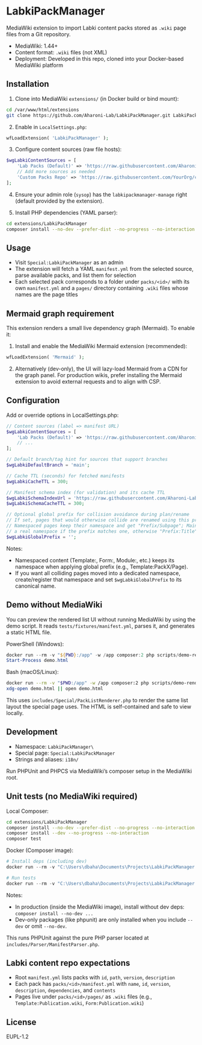 LabkiPackManager
================

MediaWiki extension to import Labki content packs stored as `.wiki` page files from a Git repository.

- MediaWiki: 1.44+
- Content format: `.wiki` files (not XML)
- Deployment: Developed in this repo, cloned into your Docker-based MediaWiki platform

Installation
------------

1. Clone into MediaWiki `extensions/` (in Docker build or bind mount):

```bash
cd /var/www/html/extensions
git clone https://github.com/Aharoni-Lab/LabkiPackManager.git LabkiPackManager
```

2. Enable in `LocalSettings.php`:

```php
wfLoadExtension( 'LabkiPackManager' );
```

3. Configure content sources (raw file hosts):

```php
$wgLabkiContentSources = [
    'Lab Packs (Default)' => 'https://raw.githubusercontent.com/Aharoni-Lab/labki-packs/main/manifest.yml',
    // Add more sources as needed
    'Custom Packs Repo' => 'https://raw.githubusercontent.com/YourOrg/custom-packs/main/manifest.yml',
];
```

4. Ensure your admin role (`sysop`) has the `labkipackmanager-manage` right (default provided by the extension).

5. Install PHP dependencies (YAML parser):

```bash
cd extensions/LabkiPackManager
composer install --no-dev --prefer-dist --no-progress --no-interaction
```

Usage
-----

- Visit `Special:LabkiPackManager` as an admin
- The extension will fetch a YAML `manifest.yml` from the selected source, parse available packs, and list them for selection
- Each selected pack corresponds to a folder under `packs/<id>/` with its own `manifest.yml` and a `pages/` directory containing `.wiki` files whose names are the page titles

Mermaid graph requirement
-------------------------

This extension renders a small live dependency graph (Mermaid). To enable it:

1) Install and enable the MediaWiki Mermaid extension (recommended):

```php
wfLoadExtension( 'Mermaid' );
```

2) Alternatively (dev-only), the UI will lazy-load Mermaid from a CDN for the graph panel. For production wikis, prefer installing the Mermaid extension to avoid external requests and to align with CSP.

Configuration
-------------

Add or override options in LocalSettings.php:

```php
// Content sources (label => manifest URL)
$wgLabkiContentSources = [
    'Lab Packs (Default)' => 'https://raw.githubusercontent.com/Aharoni-Lab/labki-packs/main/manifest.yml',
    // ...
];

// Default branch/tag hint for sources that support branches
$wgLabkiDefaultBranch = 'main';

// Cache TTL (seconds) for fetched manifests
$wgLabkiCacheTTL = 300;

// Manifest schema index (for validation) and its cache TTL
$wgLabkiSchemaIndexUrl = 'https://raw.githubusercontent.com/Aharoni-Lab/labki-packs-tools/main/schema/index.json';
$wgLabkiSchemaCacheTTL = 300;

// Optional global prefix for collision avoidance during plan/rename
// If set, pages that would otherwise collide are renamed using this prefix
// Namespaced pages keep their namespace and get "Prefix/Subpage"; Main namespace uses
// a real namespace if the prefix matches one, otherwise "Prefix:Title"
$wgLabkiGlobalPrefix = '';
```

Notes:
- Namespaced content (Template:, Form:, Module:, etc.) keeps its namespace when applying global prefix (e.g., Template:PackX/Page).
- If you want all colliding pages moved into a dedicated namespace, create/register that namespace and set `$wgLabkiGlobalPrefix` to its canonical name.

Demo without MediaWiki
----------------------

You can preview the rendered list UI without running MediaWiki by using the demo script. It reads `tests/fixtures/manifest.yml`, parses it, and generates a static HTML file.

PowerShell (Windows):
```powershell
docker run --rm -v "${PWD}:/app" -w /app composer:2 php scripts/demo-render-packs.php > demo.html
Start-Process demo.html
```

Bash (macOS/Linux):
```bash
docker run --rm -v "$PWD:/app" -w /app composer:2 php scripts/demo-render-packs.php > demo.html
xdg-open demo.html || open demo.html
```

This uses `includes/Special/PackListRenderer.php` to render the same list layout the special page uses. The HTML is self-contained and safe to view locally.

Development
-----------

- Namespace: `LabkiPackManager\`
- Special page: `Special:LabkiPackManager`
- Strings and aliases: `i18n/`

Run PHPUnit and PHPCS via MediaWiki’s composer setup in the MediaWiki root.

Unit tests (no MediaWiki required)
----------------------------------

Local Composer:
```bash
cd extensions/LabkiPackManager
composer install --no-dev --prefer-dist --no-progress --no-interaction
composer install --dev --no-progress --no-interaction
composer test
```

Docker (Composer image):
```powershell
# Install deps (including dev)
docker run --rm -v "C:\Users\dbaha\Documents\Projects\LabkiPackManager:/app" -w /app composer:2 install --prefer-dist --no-progress --no-interaction

# Run tests
docker run --rm -v "C:\Users\dbaha\Documents\Projects\LabkiPackManager:/app" -w /app composer:2 vendor/bin/phpunit -c phpunit.xml.dist
```

Notes:
- In production (inside the MediaWiki image), install without dev deps: `composer install --no-dev ...`
- Dev-only packages (like phpunit) are only installed when you include `--dev` or omit `--no-dev`.

This runs PHPUnit against the pure PHP parser located at `includes/Parser/ManifestParser.php`.

Labki content repo expectations
-------------------------------

- Root `manifest.yml` lists packs with `id`, `path`, `version`, `description`
- Each pack has `packs/<id>/manifest.yml` with `name`, `id`, `version`, `description`, `dependencies`, and `contents`
- Pages live under `packs/<id>/pages/` as `.wiki` files (e.g., `Template:Publication.wiki`, `Form:Publication.wiki`)

License
-------

 EUPL-1.2

